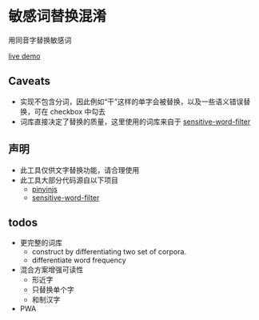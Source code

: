 
# 敏感词替换混淆

用同音字替换敏感词

[live demo](https://josherich.github.io/censor-obfus/)

## Caveats

- 实现不包含分词，因此例如“干”这样的单字会被替换，以及一些语义错误替换，可在 checkbox 中勾去
- 词库直接决定了替换的质量，这里使用的词库来自于 [sensitive-word-filter](https://github.com/gaohuifeng/sensitive-word-filter)

## 声明

- 此工具仅供文字替换功能，请合理使用
- 此工具大部分代码源自以下项目
  - [pinyinjs](https://github.com/sxei/pinyinjs)
  - [sensitive-word-filter](https://github.com/gaohuifeng/sensitive-word-filter)
  
## todos

- 更完整的词库
  - construct by differentiating two set of corpora.
  - differentiate word frequency
- 混合方案增强可读性
  - 形近字
  - 只替换单个字
  - 和制汉字
- PWA
